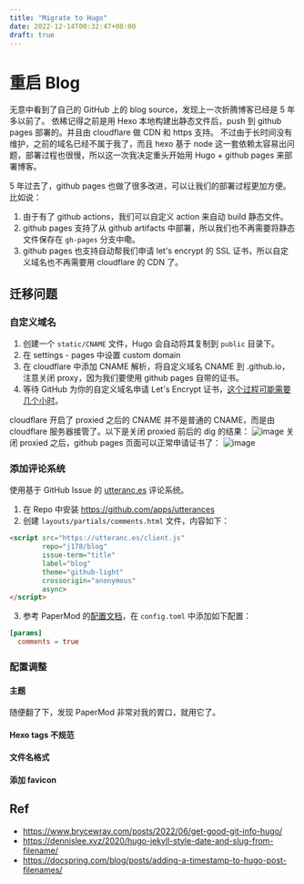 ```yaml
---
title: "Migrate to Hugo"
date: 2022-12-14T00:32:47+08:00
draft: true
---
```

# 重启 Blog

无意中看到了自己的 GitHub 上的 blog source，发现上一次折腾博客已经是 5 年多以前了。
依稀记得之前是用 Hexo 本地构建出静态文件后，push 到 github pages 部署的。并且由 cloudflare 做 CDN 和 https 支持。
不过由于长时间没有维护，之前的域名已经不属于我了，而且 hexo 基于 node 这一套依赖太容易出问题，部署过程也很慢，所以这一次我决定重头开始用 Hugo + github pages 来部署博客。

5 年过去了，github pages 也做了很多改进，可以让我们的部署过程更加方便。比如说：
1. 由于有了 github actions，我们可以自定义 action 来自动 build 静态文件。
2. github pages 支持了从 github artifacts 中部署，所以我们也不再需要将静态文件保存在 `gh-pages` 分支中嘞。
3. github pages 也支持自动帮我们申请 let's encrypt 的 SSL 证书，所以自定义域名也不再需要用 cloudflare 的 CDN 了。

## 迁移问题

### 自定义域名
1. 创建一个 `static/CNAME` 文件，Hugo 会自动将其复制到 `public` 目录下。
2. 在 settings - pages 中设置 custom domain
3. 在 cloudflare 中添加 CNAME 解析，将自定义域名 CNAME 到 <your-name>.github.io，注意关闭 proxy，因为我们要使用 github pages 自带的证书。
4. 等待 GitHub 为你的自定义域名申请 Let's Encrypt 证书，[这个过程可能需要几个小时](https://docs.github.com/en/pages/getting-started-with-github-pages/securing-your-github-pages-site-with-https)。

cloudflare 开启了 proxied 之后的 CNAME 并不是普通的 CNAME，而是由 cloudflare 服务器接管了。以下是关闭 proxied 前后的 dig 的结果：
![image](https://user-images.githubusercontent.com/10510431/207522605-cb76812b-f69a-42f3-a7fd-c7930125baaf.png)
关闭 proxied 之后，github pages 页面可以正常申请证书了：
![image](https://user-images.githubusercontent.com/10510431/207522618-00ab0cb3-f3de-4703-bea4-7f050e07f35f.png)

### 添加评论系统
使用基于 GitHub Issue 的 [utteranc.es](https://utteranc.es/) 评论系统。
1. 在 Repo 中安装 https://github.com/apps/utterances
2. 创建 `layouts/partials/comments.html` 文件，内容如下：
```html
<script src="https://utteranc.es/client.js"
        repo="j178/blog"
        issue-term="title"
        label="blog"
        theme="github-light"
        crossorigin="anonymous"
        async>
</script>
```
3. 参考 PaperMod 的[配置文档](https://github.com/adityatelange/hugo-PaperMod/wiki/Features#comments)，在 `config.toml` 中添加如下配置：
```toml
[params]
  comments = true
```

### 配置调整

#### 主题
随便翻了下，发现 PaperMod 非常对我的胃口，就用它了。

#### Hexo tags 不规范
#### 文件名格式
#### 添加 favicon

## Ref
- https://www.brycewray.com/posts/2022/06/get-good-git-info-hugo/
- https://dennislee.xyz/2020/hugo-jekyll-style-date-and-slug-from-filename/
- https://docspring.com/blog/posts/adding-a-timestamp-to-hugo-post-filenames/
